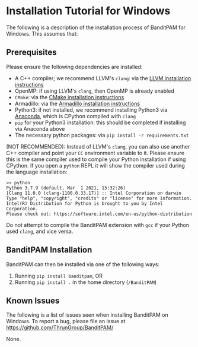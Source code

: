 # Installation Tutorial for Windows

The following is a description of the installation process of BanditPAM for Windows. This assumes that:
 
## Prerequisites
Please ensure the following dependencies are installed:
 - A C++ compiler; we recommend LLVM's `clang`: via the [LLVM installation instructions](https://clang.llvm.org/get_started.html)
 - OpenMP: if using LLVM's `clang`, then OpenMP is already enabled
 - `CMake`: via the [CMake installation instructions](https://cmake.org/install/)
 - Armadillo: via the [Armadillo installation instructions](http://arma.sourceforge.net/download.html)
 - Python3: if not installed, we recommend installing Python3 via [Anaconda](https://www.anaconda.com/products/individual), which is CPython compiled with `clang`
 - `pip` for your Python3 installation: this should be completed if installing via Anaconda above
 - The necessary python packages: via `pip install -r requirements.txt`
 
 (NOT RECOMMENDED): Instead of LLVM's `clang`, you can also use another C++ compiler and point your `CC` environment variable to it. Please ensure this is the same compiler used to compile your Python installation if using CPython. If you open a `python` REPL it will show the compiler used during the language installation:

 ```
 >> python
Python 3.7.9 (default, Mar  1 2021, 13:32:26)
[Clang 11.0.0 (clang-1100.0.33.17)] :: Intel Corporation on darwin
Type "help", "copyright", "credits" or "license" for more information.
Intel(R) Distribution for Python is brought to you by Intel Corporation.
Please check out: https://software.intel.com/en-us/python-distribution
```

Do not attempt to compile the BanditPAM extension with `gcc` if your Python used `clang`, and vice versa.

## BanditPAM Installation

BanditPAM can then be installed via one of the following ways:
1) Running `pip install banditpam`, OR
2) Running `pip install .` in the home directory (`/BanditPAM`)

## Known Issues 
The following is a list of issues seen when installing BanditPAM on Windows. To report a bug, please file an issue at https://github.com/ThrunGroup/BanditPAM/

None.
